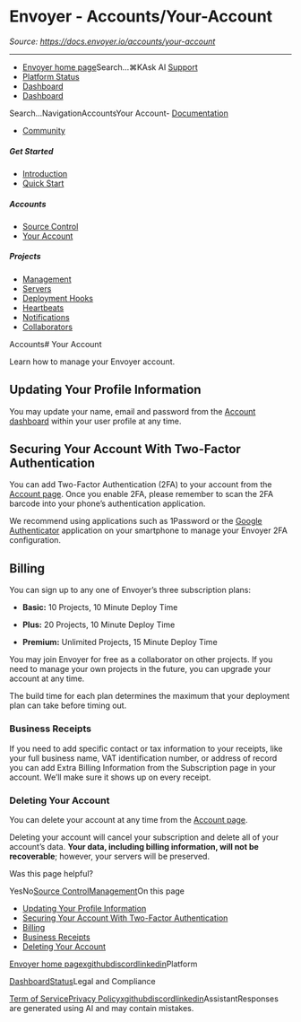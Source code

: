 # Envoyer - Accounts/Your-Account

*Source: https://docs.envoyer.io/accounts/your-account*

---

- [Envoyer home page](https://envoyer.io)Search...⌘KAsk AI
[Support](/cdn-cgi/l/email-protection#284d465e47514d5a6844495a495e4d44064b4745)
- [Platform Status](https://status.laravel.com/)
- [Dashboard](https://envoyer.io)
- [Dashboard](https://envoyer.io)

Search...NavigationAccountsYour Account- [Documentation](/introduction)
- [Community](https://discord.com/invite/laravel)
##### Get Started

- [Introduction](/introduction)
- [Quick Start](/quick-start)

##### Accounts

- [Source Control](/accounts/source-control)
- [Your Account](/accounts/your-account)

##### Projects

- [Management](/projects/management)
- [Servers](/projects/servers)
- [Deployment Hooks](/projects/deployment-hooks)
- [Heartbeats](/projects/heartbeats)
- [Notifications](/projects/notifications)
- [Collaborators](/projects/collaborators)

Accounts# Your Account

Learn how to manage your Envoyer account.

## [​](#updating-your-profile-information)Updating Your Profile Information

You may update your name, email and password from the [Account dashboard](https://envoyer.io/user/profile#/account) within your user profile at any time.

## [​](#securing-your-account-with-two-factor-authentication)Securing Your Account With Two-Factor Authentication

You can add Two-Factor Authentication (2FA) to your account from the [Account page](https://envoyer.io/user/profile#/account). Once you enable 2FA, please remember to scan the 2FA barcode into your phone’s authentication application.

We recommend using applications such as 1Password or the [Google Authenticator](https://support.google.com/accounts/answer/1066447) application on your smartphone to manage your Envoyer 2FA configuration.

## [​](#billing)Billing

You can sign up to any one of Envoyer’s three subscription plans:

- **Basic:** 10 Projects, 10 Minute Deploy Time

- **Plus:** 20 Projects, 10 Minute Deploy Time

- **Premium:** Unlimited Projects, 15 Minute Deploy Time

You may join Envoyer for free as a collaborator on other projects. If you need to manage your own projects in the future, you can upgrade your account at any time.

The build time for each plan determines the maximum that your deployment plan can take before timing out.

### [​](#business-receipts)Business Receipts

If you need to add specific contact or tax information to your receipts, like your full business name, VAT identification number, or address of record you can add Extra Billing Information from the Subscription page in your account. We’ll make sure it shows up on every receipt.

### [​](#deleting-your-account)Deleting Your Account

You can delete your account at any time from the [Account page](https://envoyer.io/user/profile#/account).

Deleting your account will cancel your subscription and delete all of your account’s data. **Your data, including billing information, will not be recoverable**; however, your servers will be preserved.

Was this page helpful?

YesNo[Source Control](/accounts/source-control)[Management](/projects/management)On this page
- [Updating Your Profile Information](#updating-your-profile-information)
- [Securing Your Account With Two-Factor Authentication](#securing-your-account-with-two-factor-authentication)
- [Billing](#billing)
- [Business Receipts](#business-receipts)
- [Deleting Your Account](#deleting-your-account)

[Envoyer home page](https://envoyer.io)[x](https://x.com/laravelphp)[github](https://github.com/laravel)[discord](https://discord.com/invite/laravel)[linkedin](https://linkedin.com/company/laravel)Platform

[Dashboard](https://envoyer.io/)[Status](https://status.laravel.com/)Legal and Compliance

[Term of Service](https://envoyer.io/terms)[Privacy Policy](https://envoyer.io/privacy)[x](https://x.com/laravelphp)[github](https://github.com/laravel)[discord](https://discord.com/invite/laravel)[linkedin](https://linkedin.com/company/laravel)AssistantResponses are generated using AI and may contain mistakes.